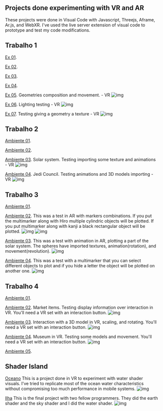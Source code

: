 ## Projects done experimenting with VR and AR
These projects were done in Visual Code with Javascript, Threejs, Aframe, Ar.js, and WebXR. I've used the live server extension of visual code to prototype and test my code modifications.

## Trabalho 1
[Ex 01](https://arthurgonze.github.io/CG/T1/t1_ex01.html).

[Ex 02](https://arthurgonze.github.io/CG/T1/t1_ex02.html).

[Ex 03](https://arthurgonze.github.io/CG/T1/t1_ex03.html).

[Ex 04](https://arthurgonze.github.io/CG/T1/t1_ex04.html).

[Ex 05](https://arthurgonze.github.io/CG/T1/t1_ex05.html).
Geometries composition and movement. - VR
![img](Images/t1_05.png)

[Ex 06](https://arthurgonze.github.io/CG/T1/t1_ex06.html).
Lighting testing - VR
![img](Images/t1_06.png)

[Ex 07](https://arthurgonze.github.io/CG/T1/t1_ex07.html).
Testing giving a geometry a texture - VR
![img](Images/t1_07.png)

## Trabalho 2
[Ambiente 01](https://arthurgonze.github.io/CG/T2/t2_ex01.html).

[Ambiente 02](https://arthurgonze.github.io/CG/T2/t2_ex02.html).

[Ambiente 03](https://arthurgonze.github.io/CG/T2/t2_ex03.html).
Solar system. Testing importing some texture and animations  - VR
![img](Images/t2_03.png)

[Ambiente 04](https://arthurgonze.github.io/CG/T2/t2_ex04.html).
Jedi Council. Testing animations and 3D models importing - VR
![img](Images/t2_04.png)

## Trabalho 3
[Ambiente 01](https://arthurgonze.github.io/CG/T3/t3_ex01.html).

[Ambiente 02](https://arthurgonze.github.io/CG/T3/t3_ex02.html).
This was a test in AR with markers combinations. If you put the multimarker along with Hiro multiple cylindric objects will be plotted. If you put multimarker along with kanji a black rectangular object will be plotted.
![img](Images/t3_02_1.png)
![img](Images/t3_02_2.png)

[Ambiente 03](https://arthurgonze.github.io/CG/T3/t3_ex03.html).
This was a test with animation in AR, plotting a part of the solar system. The spheres have imported textures, animation(rotation), and movement(revolution).
![img](Images/t3_03.png)

[Ambiente 04](https://arthurgonze.github.io/CG/T3/t3_ex04.html).
This was a test with a multimarker that you can select different objects to plot and if you hide a letter the object will be plotted on another one.
![img](Images/t3_04.png)

## Trabalho 4
[Ambiente 01](https://arthurgonze.github.io/CG/T4/t4_ex01.html).

[Ambiente 02](https://arthurgonze.github.io/CG/T4/t4_ex02.html).
Market items. Testing display information over interaction in VR. You'll need a VR set with an interaction button.
![img](Images/t4_02.png)

[Ambiente 03](https://arthurgonze.github.io/CG/T4/t4_ex03.html).
Interaction with a 3D model in VR, scaling, and rotating. You'll need a VR set with an interaction button.
![img](Images/t4_03.png)

[Ambiente 04](https://arthurgonze.github.io/CG/T4/t4_ex04.html).
Museum in VR. Testing some models and movement. You'll need a VR set with an interaction button.
![img](Images/t4_04.png)

[Ambiente 05](https://arthurgonze.github.io/CG/T4/t4_ex05.html).


## Shader Island
[Oceano](https://arthurgonze.github.io/CG/T6/water.html)
This is a project done in VR to experiment with water shader visuals. I've tried to replicate most of the ocean water characteristics without compromising too much performance in mobile systems.
![img](Images/water_shader.png)

[Ilha](https://karlaflorentino.github.io/RVA-2021/ProjetoIntegrado/scene.html)
This is the final project with two fellow programmers. They did the earth shader and the sky shader and I did the water shader.
![img](Images/shader_island.png)
